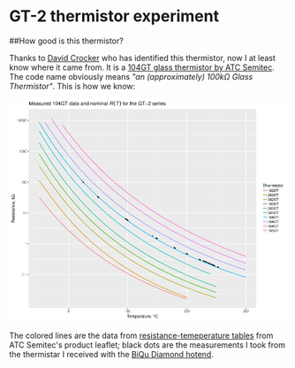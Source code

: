 # GT-2 thermistor experiment

##How good is this thermistor?

Thanks to [David Crocker](https://github.com/dc42) who has identified this thermistor, now I at least know where it came from. It is a [104GT glass thermistor by ATC Semitec](http://www.atcsemitec.co.uk/gt-2-glass-thermistors.html). The code name obviously means *"an (approximately) 100k&Omega; Glass Thermistor"*. This is how we know:

![measured data](measurements.png)

The colored lines are the data from [resistance-temeperature tables](https://github.com/selkovjr/gt-2-thermistor-experiment/blob/master/gt-2-glass-thermistors.tab) from ATC Semitec's product leaflet; black dots are the measurements I took from the thermistar I received with the [BiQu Diamond hotend](https://www.biqu.equipment/products/diamond-3d-printer-extruder-reprap-hotend-3d-v6-heatsink-3-in-1-out-multi-nozzle-extruder-prusa-i3-kit-for-1-75-0-4mm).
